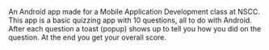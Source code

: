 An Android app made for a Mobile Application Development class at NSCC. This app is a basic quizzing app with 10 questions, all to do with Android. After each question a toast (popup) shows up to tell you how you did on the question. At the end you get your overall score.